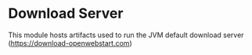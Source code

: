 # Download Server

This module hosts artifacts used to run the JVM default download server (https://download-openwebstart.com)
